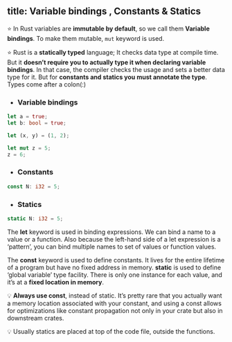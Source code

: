 title: Variable bindings , Constants & Statics
---

⭐️ In Rust variables are **immutable by default**, so we call them **Variable bindings**. To make them mutable, `mut` keyword is used.

⭐️ Rust is a **statically typed** language; It checks data type at compile time. But it **doesn’t require you to actually type it when declaring variable bindings**. In that case, the compiler checks the usage and sets a better data type for it. But for **constants and statics you must annotate the type**. Types come after a colon(:)

* ### Variable bindings

```rust
let a = true;
let b: bool = true;

let (x, y) = (1, 2);

let mut z = 5;
z = 6;
```

* ### Constants

```rust
const N: i32 = 5;
```

* ### Statics

```rust
static N: i32 = 5;
```

The **let** keyword is used in binding expressions. We can bind a name to a value or a function. Also because the left-hand side of a let expression is a ‘pattern’, you can bind multiple names to set of values or function values.

The **const** keyword is used to define constants. It lives for the entire lifetime of a program but have no fixed address in memory. **static** is used to define ‘global variable’ type facility. There is only one instance for each value, and it’s at a **fixed location in memory**.

💡 **Always use const**, instead of static. It’s pretty rare that you actually want a memory location associated with your constant, and using a const allows for optimizations like constant propagation not only in your crate but also in downstream crates.

💡 Usually statics are placed at top of the code file, outside the functions.
